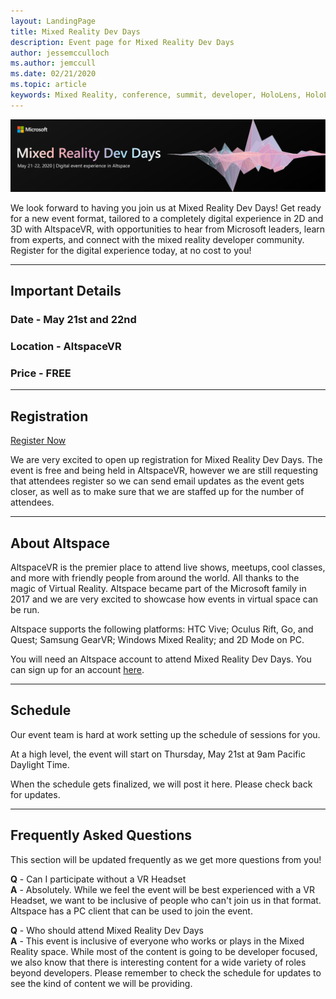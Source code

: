 ```yaml
---
layout: LandingPage
title: Mixed Reality Dev Days
description: Event page for Mixed Reality Dev Days
author: jessemcculloch 
ms.author: jemccull
ms.date: 02/21/2020
ms.topic: article
keywords: Mixed Reality, conference, summit, developer, HoloLens, HoloLens 2, Kinect
---
```


![Mixed Reality Dev Days](images/MRDD/MRDevDaysBanner.png)

We look forward to having you join us at Mixed Reality Dev Days! Get ready for a new event format, tailored to a completely digital experience in 2D and 3D with AltspaceVR, with opportunities to hear from Microsoft leaders, learn from experts, and connect with the mixed reality developer community. Register for the digital experience today, at no cost to you!

---

## Important Details

### Date - **May 21st and 22nd**

### Location - **AltspaceVR**

### Price - **FREE**

---

## Registration

[Register Now](https://mixedrealityprod.microsoftcrmportals.com/MRDDRegistration/)

We are very excited to open up registration for Mixed Reality Dev Days.  The event is free and being held in AltspaceVR, however we are still requesting that attendees register so we can send email updates as the event gets closer, as well as to make sure that we are staffed up for the number of attendees.

---

## About Altspace

AltspaceVR is the premier place to attend live shows, meetups, cool classes, and more with friendly people from around the world. All thanks to the magic of Virtual Reality.  Altspace became part of the Microsoft family in 2017 and we are very excited to showcase how events in virtual space can be run.

Altspace supports the following platforms: HTC Vive; Oculus Rift, Go, and Quest; Samsung GearVR; Windows Mixed Reality; and 2D Mode on PC.

You will need an Altspace account to attend Mixed Reality Dev Days. You can sign up for an account [here](https://account.altvr.com/users/sign_up).

---

## Schedule

Our event team is hard at work setting up the schedule of sessions for you. 

At a high level, the event will start on Thursday, May 21st at 9am Pacific Daylight Time.

When the schedule gets finalized, we will post it here. Please check back for updates.

---

## Frequently Asked Questions
This section will be updated frequently as we get more questions from you!

**Q** - Can I participate without a VR Headset  
**A** - Absolutely. While we feel the event will be best experienced with a VR Headset, we want to be inclusive of people who can't join us in that format.  Altspace has a PC client that can be used to join the event.  
  
**Q** - Who should attend Mixed Reality Dev Days  
**A** - This event is inclusive of everyone who works or plays in the Mixed Reality space. While most of the content is going to be developer focused, we also know that there is interesting content for a wide variety of roles beyond developers. Please remember to check the schedule for updates to see the kind of content we will be providing.  

<!--  
**Q** -  
**A** -  
  
**Q** -  
**A** -  
  
**Q** -  
**A** -  
-->